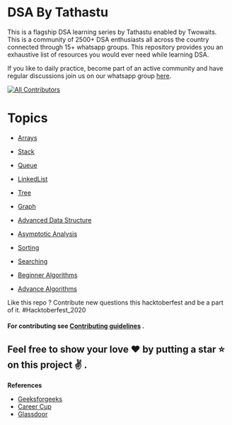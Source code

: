 # DSA By Tathastu

This is a flagship DSA learning series by Tathastu enabled by Twowaits. This is a community of 2500+ DSA enthusiasts all across the country connected through 15+ whatsapp groups. This repository provides you an exhaustive list of resources you would ever need while learning DSA. 

If you like to daily practice, become part of an active community and have regular discussions join us on our whatsapp group [here](https://chat.whatsapp.com/FB48KLoCBurID2p7ZIr929). 

[![All Contributors](https://img.shields.io/badge/all_contributors-29-orange.svg?style=flat-square)](#contributors)

# Topics

- [Arrays](https://github.com/twowaits/DSAByTathastu/tree/main/Arrays/Readme.md)

- [Stack](https://github.com/twowaits/DSAByTathastu/tree/main/Stack/Readme.md)

- [Queue](https://github.com/twowaits/DSAByTathastu/tree/main/Queue/Readme.md)

- [LinkedList](https://github.com/twowaits/DSAByTathastu/tree/main/LinkedList/Readme.md)

- [Tree](https://github.com/twowaits/DSAByTathastu/tree/main/Tree/Readme.md)

- [Graph](https://github.com/twowaits/DSAByTathastu/tree/main/Graph/Readme.md)

- [Advanced Data Structure](https://github.com/twowaits/DSAByTathastu/tree/main/Advanced%20Data%20Structure)

- [Asymptotic Analysis](https://github.com/twowaits/DSAByTathastu/tree/main/Asymptotic%20Analysis)

- [Sorting](https://github.com/twowaits/DSAByTathastu/tree/main/Sorting)

- [Searching](https://github.com/twowaits/DSAByTathastu/tree/main/Searching)

- [Beginner Algorithms](https://github.com/twowaits/DSAByTathastu/tree/main/Beginner%20Algorithms)

- [Advance Algorithms](https://github.com/twowaits/DSAByTathastu/tree/main/Advance%20Algorithms)



Like this repo ? Contribute new questions this hacktoberfest and be a part of it. #Hacktoberfest_2020
#### For contributing see <a href="https://github.com/twowaits/DSAByTathastu/blob/main/CONTRIBUTING.md">Contributing guidelines</a> .


## Feel free to show your love :heart: by putting a star :star: on this project :v: .
<b name="ref">References</b>
- [Geeksforgeeks](http://www.geeksforgeeks.org/)
- [Career Cup](https://www.careercup.com/)
- [Glassdoor](https://www.glassdoor.co.in/index.htm)
